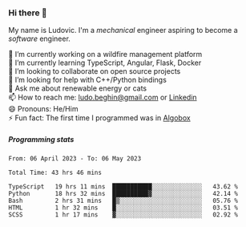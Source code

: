 ### Hi there 👋

My name is Ludovic. I'm a *mechanical* engineer aspiring to become a *software* engineer.

 🔭 I’m currently working on a wildfire management platform<br/>
 🌱 I’m currently learning TypeScript, Angular, Flask, Docker<br/>
 👯 I’m looking to collaborate on open source projects<br/>
 🤔 I’m looking for help with C++/Python bindings<br/>
 💬 Ask me about renewable energy or cats<br/>
 📫 How to reach me: ludo.beghin@gmail.com or [Linkedin](https://www.linkedin.com/in/ludovic-beghin/)<br/>
 😄 Pronouns: He/Him<br/>
 ⚡ Fun fact: The first time I programmed was in [Algobox](https://fr.wikipedia.org/wiki/Algobox)<br/>

##### Programming stats
<!--START_SECTION:waka-->

```text
From: 06 April 2023 - To: 06 May 2023

Total Time: 43 hrs 46 mins

TypeScript   19 hrs 11 mins  ███████████░░░░░░░░░░░░░░   43.62 %
Python       18 hrs 32 mins  ██████████▓░░░░░░░░░░░░░░   42.14 %
Bash         2 hrs 31 mins   █▒░░░░░░░░░░░░░░░░░░░░░░░   05.76 %
HTML         1 hr 32 mins    █░░░░░░░░░░░░░░░░░░░░░░░░   03.51 %
SCSS         1 hr 17 mins    ▓░░░░░░░░░░░░░░░░░░░░░░░░   02.92 %
```

<!--END_SECTION:waka-->

